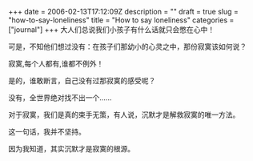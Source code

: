 +++
date = 2006-02-13T17:12:09Z
description = ""
draft = true
slug = "how-to-say-loneliness"
title = "How to say loneliness"
categories = ["journal"]
+++
大人们总说我们小孩子有什么话就只会憋在心中！

可是，不知他们想过没有：在孩子们那幼小的心灵之中，那份寂寞该如何说？

寂寞,每个人都有,谁都不例外！

是的，谁敢断言，自己没有过那寂寞的感受呢？

没有，全世界绝对找不出一个......

对于寂寞，我们是真的束手无策，有人说，沉默才是解救寂寞的唯一方法。

这一句话，我并不坚持。

因为我知道，其实沉默才是寂寞的根源。